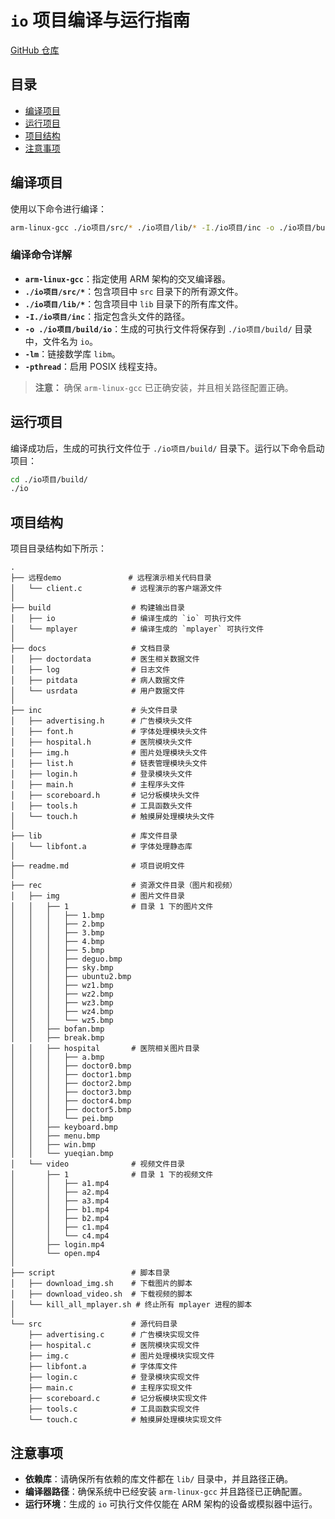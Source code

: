 # `io` 项目编译与运行指南

[GitHub 仓库](https://github.com/sen2222/ioProject)

## 目录

- [编译项目](#编译项目)
- [运行项目](#运行项目)
- [项目结构](#项目结构)
- [注意事项](#注意事项)

## 编译项目

使用以下命令进行编译：

```bash
arm-linux-gcc ./io项目/src/* ./io项目/lib/* -I./io项目/inc -o ./io项目/build/io -lm -pthread
```

### 编译命令详解

- **`arm-linux-gcc`**：指定使用 ARM 架构的交叉编译器。
- **`./io项目/src/*`**：包含项目中 `src` 目录下的所有源文件。
- **`./io项目/lib/*`**：包含项目中 `lib` 目录下的所有库文件。
- **`-I./io项目/inc`**：指定包含头文件的路径。
- **`-o ./io项目/build/io`**：生成的可执行文件将保存到 `./io项目/build/` 目录中，文件名为 `io`。
- **`-lm`**：链接数学库 `libm`。
- **`-pthread`**：启用 POSIX 线程支持。

> **注意：** 确保 `arm-linux-gcc` 已正确安装，并且相关路径配置正确。

## 运行项目

编译成功后，生成的可执行文件位于 `./io项目/build/` 目录下。运行以下命令启动项目：

```bash
cd ./io项目/build/
./io
```

## 项目结构

项目目录结构如下所示：

```
.
├── 远程demo               # 远程演示相关代码目录
│   └── client.c           # 远程演示的客户端源文件
│
├── build                  # 构建输出目录
│   ├── io                 # 编译生成的 `io` 可执行文件
│   └── mplayer            # 编译生成的 `mplayer` 可执行文件
│
├── docs                   # 文档目录
│   ├── doctordata         # 医生相关数据文件
│   ├── log                # 日志文件
│   ├── pitdata            # 病人数据文件
│   └── usrdata            # 用户数据文件
│
├── inc                    # 头文件目录
│   ├── advertising.h      # 广告模块头文件
│   ├── font.h             # 字体处理模块头文件
│   ├── hospital.h         # 医院模块头文件
│   ├── img.h              # 图片处理模块头文件
│   ├── list.h             # 链表管理模块头文件
│   ├── login.h            # 登录模块头文件
│   ├── main.h             # 主程序头文件
│   ├── scoreboard.h       # 记分板模块头文件
│   ├── tools.h            # 工具函数头文件
│   └── touch.h            # 触摸屏处理模块头文件
│
├── lib                    # 库文件目录
│   └── libfont.a          # 字体处理静态库
│
├── readme.md              # 项目说明文件
│
├── rec                    # 资源文件目录（图片和视频）
│   ├── img                # 图片文件目录
│   │   ├── 1              # 目录 1 下的图片文件
│   │   │   ├── 1.bmp
│   │   │   ├── 2.bmp
│   │   │   ├── 3.bmp
│   │   │   ├── 4.bmp
│   │   │   ├── 5.bmp
│   │   │   ├── deguo.bmp
│   │   │   ├── sky.bmp
│   │   │   ├── ubuntu2.bmp
│   │   │   ├── wz1.bmp
│   │   │   ├── wz2.bmp
│   │   │   ├── wz3.bmp
│   │   │   ├── wz4.bmp
│   │   │   └── wz5.bmp
│   │   ├── bofan.bmp
│   │   ├── break.bmp
│   │   ├── hospital       # 医院相关图片目录
│   │   │   ├── a.bmp
│   │   │   ├── doctor0.bmp
│   │   │   ├── doctor1.bmp
│   │   │   ├── doctor2.bmp
│   │   │   ├── doctor3.bmp
│   │   │   ├── doctor4.bmp
│   │   │   ├── doctor5.bmp
│   │   │   └── pei.bmp
│   │   ├── keyboard.bmp
│   │   ├── menu.bmp
│   │   ├── win.bmp
│   │   └── yueqian.bmp
│   └── video              # 视频文件目录
│       ├── 1              # 目录 1 下的视频文件
│       │   ├── a1.mp4
│       │   ├── a2.mp4
│       │   ├── a3.mp4
│       │   ├── b1.mp4
│       │   ├── b2.mp4
│       │   ├── c1.mp4
│       │   └── c4.mp4
│       ├── login.mp4
│       └── open.mp4
│
├── script                 # 脚本目录
│   ├── download_img.sh    # 下载图片的脚本
│   ├── download_video.sh  # 下载视频的脚本
│   └── kill_all_mplayer.sh # 终止所有 mplayer 进程的脚本
│
└── src                    # 源代码目录
    ├── advertising.c      # 广告模块实现文件
    ├── hospital.c         # 医院模块实现文件
    ├── img.c              # 图片处理模块实现文件
    ├── libfont.a          # 字体库文件
    ├── login.c            # 登录模块实现文件
    ├── main.c             # 主程序实现文件
    ├── scoreboard.c       # 记分板模块实现文件
    ├── tools.c            # 工具函数实现文件
    └── touch.c            # 触摸屏处理模块实现文件

```

## 注意事项

- **依赖库**：请确保所有依赖的库文件都在 `lib/` 目录中，并且路径正确。
- **编译器路径**：确保系统中已经安装 `arm-linux-gcc` 并且路径已正确配置。
- **运行环境**：生成的 `io` 可执行文件仅能在 ARM 架构的设备或模拟器中运行。
